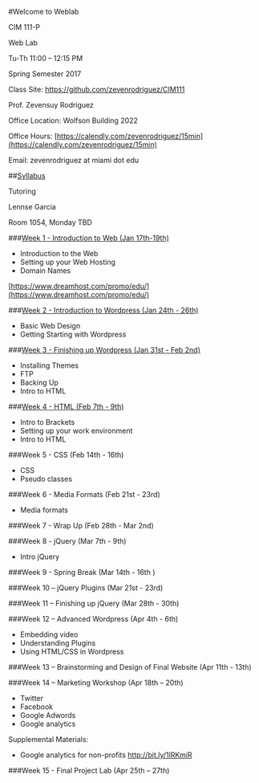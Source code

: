 #Welcome to Weblab

CIM 111-P

Web Lab

Tu-Th 11:00 – 12:15 PM

Spring Semester 2017

Class Site: https://github.com/zevenrodriguez/CIM111 


Prof. Zevensuy Rodriguez

Office Location: Wolfson Building 2022

Office Hours: [https://calendly.com/zevenrodriguez/15min](https://calendly.com/zevenrodriguez/15min)

Email: zevenrodriguez at miami dot edu

##[Syllabus](https://github.com/zevenrodriguez/CIM111/blob/master/files/CIM111-P-S17-Weblab.pdf)

Tutoring

Lennse Garcia

Room 1054, Monday TBD


###[Week 1 - Introduction to Web (Jan 17th-19th)](https://github.com/zevenrodriguez/CIM111/tree/master/week1)

* Introduction to the Web
* Setting up your Web Hosting
* Domain Names

[https://www.dreamhost.com/promo/edu/](https://www.dreamhost.com/promo/edu/)


###[Week 2 - Introduction to Wordpress (Jan 24th - 26th)](https://github.com/zevenrodriguez/CIM111/tree/master/week2)

* Basic Web Design
* Getting Starting with Wordpress


###[Week 3 - Finishing up Wordpress (Jan 31st - Feb 2nd)](https://github.com/zevenrodriguez/CIM111/tree/master/week3)
* Installing Themes
* FTP
* Backing Up
* Intro to HTML


###[Week 4 - HTML (Feb 7th - 9th)](https://github.com/zevenrodriguez/CIM111/tree/master/week4)
* Intro to Brackets
* Setting up your work environment
* Intro to HTML


###Week 5 - CSS (Feb 14th - 16th)
* CSS 
* Pseudo classes

###Week 6 - Media Formats (Feb 21st - 23rd)
* Media formats

###Week 7 - Wrap Up (Feb 28th - Mar 2nd)

###Week 8 - jQuery (Mar 7th - 9th)
* Intro jQuery

###Week 9 - Spring Break (Mar 14th - 16th )

###Week 10 – jQuery Plugins (Mar 21st - 23rd)

###Week 11 – Finishing up jQuery (Mar 28th - 30th)

###Week 12 – Advanced Wordpress (Apr 4th - 6th)
* Embedding video
* Understanding Plugins
* Using HTML/CSS in Wordpress

###Week 13 – Brainstorming and Design of Final Website (Apr 11th - 13th)
	

###Week 14 – Marketing Workshop (Apr 18th – 20th)
* Twitter
* Facebook 
* Google Adwords
* Google analytics

Supplemental Materials: 
- Google analytics for non-profits http://bit.ly/1lRKmiR


###Week 15 - Final Project Lab (Apr 25th – 27th)
